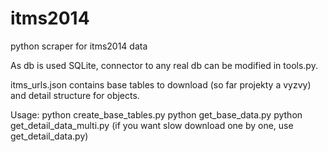 # itms2014
python scraper for itms2014 data

As db is used SQLite, connector to any real db can be modified in tools.py.

itms_urls.json contains base tables to download (so far projekty a vyzvy) and detail structure for objects.

Usage: 
python create_base_tables.py
python get_base_data.py
python get_detail_data_multi.py  (if you want slow download one by one, use get_detail_data.py)


